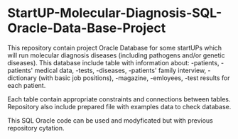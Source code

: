 # StartUP-Molecular-Diagnosis-SQL-Oracle-Data-Base-Project

This repository contain project Oracle Database for some startUPs which will run molecular diagnosis diseases (including pathogens and/or genetic diseases). This database include table with information about:
-patients,
-patients' medical data,
-tests,
-diseases,
-patients' family interview,
-dictionary (with basic job positions),
-magazine,
-emloyees, 
-test results for each patient.

Each table contain appropriate constraints and connections between tables. 
Repository also include prepared file with examples data to check database.

This SQL Oracle code can be used and modyficated but with previous repository cytation.


